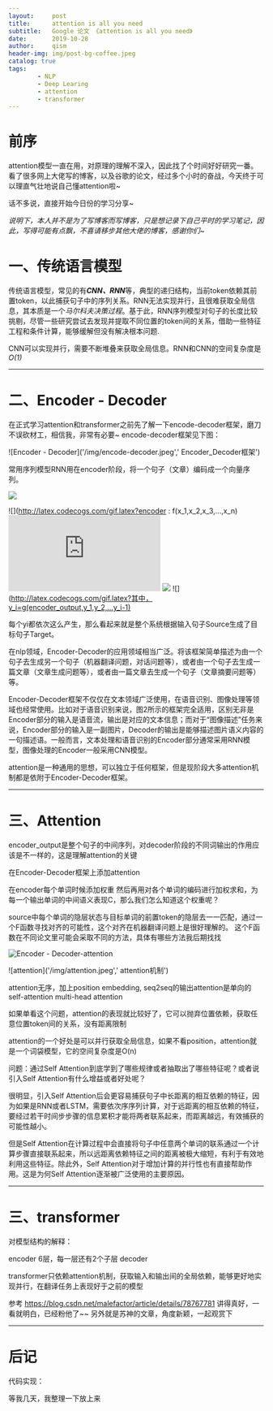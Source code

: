```yaml
---
layout:     post
title:      attention is all you need
subtitle:   Google 论文 《attention is all you need》
date:       2019-10-28
author:     qism
header-img: img/post-bg-coffee.jpeg
catalog: true
tags:    
        - NLP
        - Deep Learing
        - attention
        - transformer
---
```


# 前序

attention模型一直在用，对原理的理解不深入，因此找了个时间好好研究一番。
看了很多网上大佬写的博客，以及谷歌的论文，经过多个小时的奋战，今天终于可以理直气壮地说自己懂attention啦~

话不多说，直接开始今日份的学习分享~

*说明下，本人并不是为了写博客而写博客，只是想记录下自己平时的学习笔记，因此，写得可能有点飘，不喜请移步其他大佬的博客，感谢你们~*

# 一、传统语言模型

传统语言模型，常见的有***CNN、RNN***等，典型的递归结构，当前token依赖其前置token，以此捕获句子中的序列关系。RNN无法实现并行，且很难获取全局信息，其本质是一个*马尔科夫决策过程*。基于此，RNN序列模型对句子的长度比较挑剔，尽管一些研究尝试去发现并提取不同位置的token间的关系，借助一些特征工程和条件计算，能够缓解但没有解决根本问题.

CNN可以实现并行，需要不断堆叠来获取全局信息。RNN和CNN的空间复杂度是*O(1)*

**************************************

# 二、Encoder - Decoder

在正式学习attention和transformer之前先了解一下encode-decoder框架，磨刀不误砍材工，相信我，非常有必要~ encode-decoder框架见下图：

![Encoder - Decoder]('/img/encode-decoder.jpeg','
 Encoder_Decoder框架')

常用序列模型RNN用在encoder阶段，将一个句子（文章）编码成一个向量序列。

![](http://latex.codecogs.com/gif.latex?seq:<x_1,x_2,x_3,...,x_n)

![](http://latex.codecogs.com/gif.latex?encoder : f(x_1,x_2,x_3,...,x_n) 
![](http://latex.codecogs.com/gif.latex?encoder_output/decoder_input)
![](http://latex.codecogs.com/gif.latex?decoder_output:<y_1,y_2,y_3,...y_m>)
![](http://latex.codecogs.com/gif.latex?其中，y_i=g(encoder_output,y_1,y_2,...y_i-1)


每个yi都依次这么产生，那么看起来就是整个系统根据输入句子Source生成了目标句子Target。

在nlp领域，Encoder-Decoder的应用领域相当广泛。将该框架简单描述为由一个句子去生成另一个句子（机器翻译问题，对话问题等），或者由一个句子去生成一篇文章（文章生成问题等），或者由一篇文章去生成一个句子（文章摘要问题等）等。


Encoder-Decoder框架不仅仅在文本领域广泛使用，在语音识别、图像处理等领域也经常使用。比如对于语音识别来说，图2所示的框架完全适用，区别无非是Encoder部分的输入是语音流，输出是对应的文本信息；而对于“图像描述”任务来说，Encoder部分的输入是一副图片，Decoder的输出是能够描述图片语义内容的一句描述语。一般而言，文本处理和语音识别的Encoder部分通常采用RNN模型，图像处理的Encoder一般采用CNN模型。

attention是一种通用的思想，可以独立于任何框架，但是现阶段大多attention机制都是依附于Encoder-Decoder框架。

*******************************************************

# 三、Attention

encoder_output是整个句子的中间序列，对decoder阶段的不同词输出的作用应该是不一样的，这是理解attention的关键

在Encoder-Decoder框架上添加attention

在encoder每个单词时候添加权重
然后再用对各个单词的编码进行加权求和，为每一个输出单词的中间语义表现C，那么我们怎么知道这个权重呢？

source中每个单词的隐层状态与目标单词的前置token的隐层去一一匹配，通过一个F函数寻找对齐的可能性，这个对齐在机器翻译问题上是很好理解的。
这个F函数在不同论文里可能会采取不同的方法，具体有哪些方法我后期找找

![Encoder - Decoder-attention]('/img/encoder-decoder-attention.jpeg','加入attention后的Encoder_Decoder框架')


![attention]('/img/attention.jpeg','
 attention机制')

attention无序，加上position embedding,
seq2seq的输出attention是单向的
self-attention
multi-head attention

如果单看这个问题，attention的表现就比较好了，它可以抛弃位置依赖，获取任意位置token间的关系，没有距离限制

attention的一个好处是可以并行获取全局信息，如果不看position，attention就是一个词袋模型，它的空间复杂度是O(n)


问题：通过Self Attention到底学到了哪些规律或者抽取出了哪些特征呢？或者说引入Self Attention有什么增益或者好处呢？

很明显，引入Self Attention后会更容易捕获句子中长距离的相互依赖的特征，因为如果是RNN或者LSTM，需要依次序序列计算，对于远距离的相互依赖的特征，要经过若干时间步步骤的信息累积才能将两者联系起来，而距离越远，有效捕获的可能性越小。

但是Self Attention在计算过程中会直接将句子中任意两个单词的联系通过一个计算步骤直接联系起来，所以远距离依赖特征之间的距离被极大缩短，有利于有效地利用这些特征。除此外，Self Attention对于增加计算的并行性也有直接帮助作用。这是为何Self Attention逐渐被广泛使用的主要原因。

********************************************************

# 三、transformer


对模型结构的解释：

encoder
6层，每一层还有2个子层
decoder 

transformer只依赖attention机制，获取输入和输出间的全局依赖，能够更好地实现并行，在翻译任务上表现好于之前的模型


参考
https://blog.csdn.net/malefactor/article/details/78767781
讲得真好，一看就明白，已经粉他了~~
另外就是苏神的文章，角度新颖，一起观赏下

********************************************************

# 后记

代码实现：

等我几天，我整理一下放上来


























































